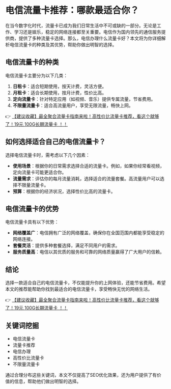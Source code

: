 # 电信流量卡推荐：哪款最适合你？

在当今数字化时代，流量卡已成为我们日常生活中不可或缺的一部分。无论是工作、学习还是娱乐，稳定的网络连接都至关重要。电信作为国内领先的通信服务提供商，提供了多种流量卡选择。那么，电信办理什么流量卡好？本文将为你详细解析电信流量卡的种类及其优势，帮助你做出明智的选择。

## 电信流量卡的种类

电信流量卡主要分为以下几类：

1. **日租卡**：适合短期使用，按天计费，灵活方便。
2. **月租卡**：适合长期使用，按月计费，性价比高。
3. **定向流量卡**：针对特定应用（如视频、音乐）提供专属流量，节省费用。
4. **不限量流量卡**：适合高流量用户，享受无限流量，畅快上网。

👉 [【建议收藏】最全聚合流量卡指南来啦！高性价比流量卡推荐，看这个就够了！19元 100G长期流量卡 ！！](https://bit.ly/Liuliangka)

## 如何选择适合自己的电信流量卡？

选择电信流量卡时，需考虑以下几个因素：

- **使用场景**：根据你的日常需求选择合适的流量卡。例如，如果你经常看视频，定向流量卡可能更适合你。
- **流量需求**：评估你的每月流量消耗，选择适合的流量套餐。高流量用户可以选择不限量流量卡。
- **预算**：根据你的经济状况，选择性价比高的流量卡。

## 电信流量卡的优势

电信流量卡具有以下优势：

- **网络覆盖广**：电信拥有广泛的网络覆盖，确保你在全国范围内都能享受稳定的网络连接。
- **套餐灵活**：提供多种套餐选择，满足不同用户的需求。
- **服务质量高**：电信以其优质的服务和可靠的网络质量赢得了广大用户的信赖。

## 结论

选择一款适合自己的电信流量卡，不仅能提升你的上网体验，还能节省费用。希望本文的推荐能帮助你找到最适合的电信流量卡，享受畅快无忧的网络生活。

👉 [【建议收藏】最全聚合流量卡指南来啦！高性价比流量卡推荐，看这个就够了！19元 100G长期流量卡 ！！](https://bit.ly/Liuliangka)

## 关键词挖掘

- 电信流量卡
- 流量卡推荐
- 电信办理
- 高性价比流量卡
- 不限量流量卡

通过合理分布这些关键词，本文不仅提高了SEO优化效果，还为用户提供了有价值的信息，帮助他们做出明智的选择。